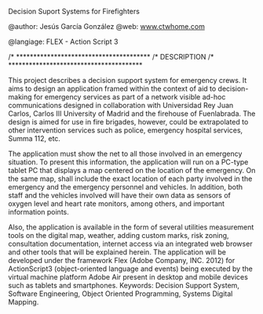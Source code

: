 Decision Suport Systems for Firefighters 

@author: Jesús García González
@web: www.ctwhome.com

@langiage: FLEX - Action Script 3

/* ***************************************
/*      DESCRIPTION
/* ***************************************

This project describes a decision support system for emergency crews. It aims to design an application framed within the context of aid to decision-making for emergency services as part of a network visible ad-hoc communications designed in collaboration with Universidad Rey Juan Carlos, Carlos III University of Madrid and the firehouse of Fuenlabrada. The design is aimed for use in fire brigades, however, could be extrapolated to other intervention services such as police, emergency hospital services, Summa 112, etc.

The application must show the net to all those involved in an emergency situation. To present this information, the application will run on a PC-type tablet PC that displays a map centered on the location of the emergency. On the same map, shall include the exact location of each party involved in the emergency and the emergency personnel and vehicles. In addition, both staff and the vehicles involved will have their own data as sensors of oxygen level and heart rate monitors, among others, and important information points.

Also, the application is available in the form of several utilities measurement tools on the digital map, weather, adding custom marks, risk zoning, consultation documentation, internet access via an integrated web browser and other tools that will be explained herein.
The application will be developed under the framework Flex (Adobe Company, INC. 2012) for ActionScript3 (object-oriented language and events) being executed by the virtual machine platform Adobe Air present in desktop and mobile devices such as tablets and smartphones.
Keywords: Decision Support System, Software Engineering, Object Oriented Programming, Systems Digital Mapping.